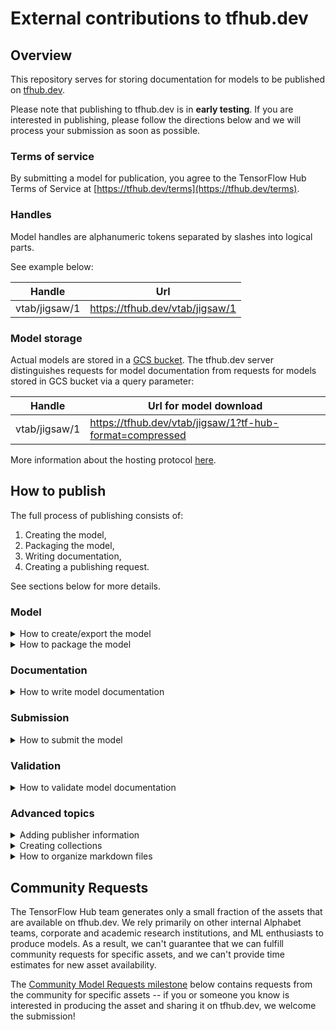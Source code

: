 # External contributions to tfhub.dev

## Overview
This repository serves for storing documentation for models to be published on
[tfhub.dev](https://tfhub.dev).

Please note that publishing to tfhub.dev is in **early testing**. If you are
interested in publishing, please follow the directions below and we will process
your submission as soon as possible.

### Terms of service
By submitting a model for publication, you agree to the TensorFlow Hub Terms
of Service at [https://tfhub.dev/terms](https://tfhub.dev/terms).

### Handles
Model handles are alphanumeric tokens separated by slashes into logical parts.

See example below:

| Handle | Url |
| ------ | --- |
| vtab/jigsaw/1 | https://tfhub.dev/vtab/jigsaw/1 |

### Model storage
Actual models are stored in a
[GCS bucket](https://cloud.google.com/storage/docs/introduction). The tfhub.dev
server distinguishes requests for model documentation from requests for models
stored in GCS bucket via a query parameter:

| Handle | Url for model download |
| ------ | --- |
| vtab/jigsaw/1 | https://tfhub.dev/vtab/jigsaw/1?tf-hub-format=compressed |

More information about the hosting protocol [here](../g3doc/hosting.md).

## How to publish

The full process of publishing consists of:

1. Creating the model,
1. Packaging the model,
1. Writing documentation,
1. Creating a publishing request.

See sections below for more details.

### Model

<details>
<summary>How to create/export the model</summary>
<h3> Exporting a model </h3>

The tfhub.dev repository supports multiple kinds of SavedModel based models,
including:

* [TF2 SavedModels](https://www.tensorflow.org/hub/tf2_saved_model)
  that follow the conventions for [reusable
  SavedModels](https://www.tensorflow.org/hub/reusable_saved_models).
  This is the recommended kind. It supports reusing the SavedModel in a large
  model, including joint training ("fine-tuning").
* SavedModels for inference.
* The deprecated,
  [TF1 Hub format](https://www.tensorflow.org/hub/tf1_hub_module).
  This is supported for compatibility with TF1 users and deprecated in
  favor of reusable TF2 SavedModels.

<details>
<summary>Best practices for SavedModel publishing</summary>
<h4> Best practices for SavedModel publishing </h4>

##### Align with an existing model type (if applicable)

*   Are there existing models that address the same task as yours?
    Try to implement the same interface, such that consumers can try out
    different models by simply changing the model name.

*   Common interfaces for some frequently occurring model types are
    described [here](https://www.tensorflow.org/hub/common_signatures).

##### Designing the model interface

*   Write models than can handle an unknown batch size on the first dimension.

*   Avoid non-standard ops. Models are saved to the file system with a
    TensorFlow GraphDef at the core, so consumers will need a version of
    TensorFlow that supports all the ops in them.

*   Think ahead to how a consumer might want to fine-tune your model. Read more
    in the reusable SavedModel
    [guide](https://www.tensorflow.org/hub/reusable_saved_models).
</details>

##### Model directory
After you exported the model, you should get a directory (MODEL_DIR) with:

```
MODEL_DIR
├── saved_model.pb
├── assets
|   └── [tokens.txt]
└── variables
|   └── variables@1
└── [tfhub_module.pb]   -> Only for deprecated TF1 Hub modules.
```
</details>

<details>
<summary>How to package the model</summary>

### Packaging the model

The tfhub.dev repository serves compressed SavedModels to save network traffic
and the TF-Hub library supports loading of such compressed models under certain
conditions:

* Model is compressed as tar.gz.
* Model files (like saved_model.pb) and directories are stored at the **root**
  of the archive.

This can be achieved using the following command:

```bash
MODEL_DIR=...       # Directory of my model. This contains at the minimum file
                    # "saved_model.pb", and dirs "assets" and "variables".

tar -cvz -f my_model.tar.gz --owner=0 --group=0 -C "${MODEL_DIR}" .  # Don't leave out the last dot.
```

</details>

### Documentation

<details>
<summary>How to write model documentation</summary>

#### Writing the documentation

The model documentation is a markdown file with a light add-on syntax. See
example below for a minimal example or
[a more realistic example markdown file](examples/g3doc/example-markdown.md).

<details>
<summary>Example documentation</summary>

```markdown
# Module google/text-embedding-model/1
Simple one sentence description.

<!-- asset-path: https://path/to/text-embedding-model/model.tar.gz -->
<!-- module-type: text-embedding -->
<!-- fine-tunable: true -->
<!-- format: saved_model_2 -->

## Overview
Here we give more information about the model.
```
</details>

Currently the markdown file is expected to be structured in the following way:

1. First line is in the form `# Module publisher/model-name/version`
1. Second line starts a one sentence **description** that can span multiple
   lines.
1. Next follows a metadata section that is encoded as key-value pairs inside
   HTML comments. Following are the currently **required metadata** values:

   * `asset-path`: Where should the model be downloaded from at mirroring time.
     This must be a tar.gz'd model as documented in the
     [packaging](#packaging-the-model) section.
   * `module-type`: What is the problem domain of this model. This has to start
     with any of the following: `image-`, `text-`, `audio-`, `video-`. In
     general, any suffix is accepted, but some good (literal) examples are:
       * `text-embedding`
       * `text-generation`
       * `image-augmentation`
       * `image-classification`
       * `image-feature-vector`
       * `image-generator`
       * `image-object-detection`
       * `image-segmentation`
       * `audio-pitch-extraction`

     See problem domains at [tfhub.dev](https://tfhub.dev/s) for more
     inspiration.
   * `fine-tunable`: Can this model be fine-tuned: `[true|false]`.
   * `format`: What is the format of the model:
     `[saved_model_2|saved_model|hub_module]`. See
     [TF2 SavedModel guide](https://www.tensorflow.org/hub/tf2_saved_model)
     for more information.
1. Next follows a free-form markdown section starting with any markdown heading.

Where does the markdown file go?

1. It has to be submitted inside the publisher directory,
   e.g. `.../assets/publisher/...`.
2. It has to end with `.md`.

Why is the metadata required?

> Adding a tiny bit of structure makes it easier/more likely users will find and
> use the assets you've published. Metadata enables filtering, searching and
> ranking to return the most relevant model for a particular user, and improves
> the overall user experience and product quality of tfhub.dev.

<details>
<summary>License</summary>

The default assumed license for a published model is
[Apache 2.0 License](https://opensource.org/licenses/Apache-2.0). The other
accepted options for license are listed in
[OSI Approved Licenses](https://opensource.org/licenses). The possible (literal)
values are:

  * `Apache-2.0`
  * `BSD-3-Clause`
  * `BSD-2-Clause`
  * `GPL-2.0`
  * `GPL-3.0`
  * `LGPL-2.0`
  * `LGPL-2.1`
  * `LGPL-3.0`
  * `MIT`
  * `MPL-2.0`
  * `CDDL-1.0`
  * `EPL-2.0`
  * `custom` - a custom license will require special consideration case by
   case.

An example metadata line with a license other than Apache 2.0:

```markdown
<!-- license: BSD-3-Clause -->
```

</details>

</details>


### Submission

<details>
<summary>How to submit the model</summary>

#### Submitting the model

After the right location of the markdown file is identified (see the
[Writing the documentation](#writing-the-documentation) section above),
the file can be pulled into the master branch of
[tensorflow/tfhub.dev](https://github.com/tensorflow/tfhub.dev/tree/master)
by one of the following methods.

##### Git CLI submission

Assuming the identified markdown file path is
`assets/g3doc/publisher/model/1.md`, you can follow the standard GitHub
steps to create a new Pull Request with a newly added file.

This starts with forking the TensorFlow tfhub.dev repository, then creating a
[Pull Request from this fork](https://help.github.com/en/github/collaborating-with-issues-and-pull-requests/creating-a-pull-request-from-a-fork)
into TensorFlow tfhub.dev master branch.

The following are typical CLI git commands needed to adding a new file to a
master branch of the forked repository.

```bash
git clone https://github.com/[github_username]/tfhub.dev.git
cd tfhub.dev
mkdir -p assets/g3doc/publisher/model
cp my_markdown_file.md ./assets/g3doc/publisher/model/1.md
git add *
git commit -m "Added model file."
git push origin master
```

##### GitHub GUI submission

A somewhat more straightforward way of submitting is via GitHub graphical user
interface. GitHub allows creating PRs for
[new files](https://help.github.com/en/github/managing-files-in-a-repository/creating-new-files)
or
[file edits](https://help.github.com/en/github/managing-files-in-a-repository/editing-files-in-your-repository)
directly through GUI.

1. On the [TensorFlow tfhub.dev GitHub page](https://github.com/tensorflow/tfhub.dev),
   press `Create new file` button.
1. Set the right file path: `assets/g3doc/publisher/model/1.md`
1. Copy-paste the existing markdown.
1. At the bottom, select "Create a new branch for this commit and start a pull
   request."

</details>


### Validation

<details>
<summary>How to validate model documentation</summary>

#### Validating the documentation

After the markdown file has been added to a correct location, it can be
validated even before creating a Pull Request. To validate the newly created
documentation markdown file, run from the project root:

```
python tfhub_dev/tools/validator.py
```

This will validate all documentation files, including the one you added and
report any potential issues.

If the validator passes, you can be sure that the presubmit tests will also
pass.
</details>


### Advanced topics

<details>
<summary>Adding publisher information</summary>

#### Publishers
Publisher documentation is declared in the same kind of markdown files, with
slight syntactic differences.

The markdown file for a publisher should be always placed on the following path:
`.../assets/publisher/publisher.md`.

See the minimal publisher documentation example:

```markdown
# Publisher vtab
Visual Task Adaptation Benchmark

[![Icon URL]](https://storage.googleapis.com/vtab/vtab_logo_120.png)

## VTAB
The Visual Task Adaptation Benchmark (VTAB) is a diverse, realistic and
challenging benchmark to evaluate image representations.
```

The example above specifies the publisher name, a short description, path to
icon to use, and a longer free-form markdown documentation.

The publisher markdown file is validated the same way as models, see validation
section above.

</details>

<details>
<summary>Creating collections</summary>

#### Collections
Collections are a feature of tfhub.dev that enables publishers to bundle related
models together to improve user search experience.

See the [list of all collections](https://tfhub.dev/s?subtype=model-family) on
tfhub.dev.

See the minimal publisher documentation example:

```markdown
# Collection vtab/benchmark/1
Collection of visual representations that have been evaluated on the VTAB
benchmark.

<!-- module-type: image-feature-vector -->

## Overview
This is the list of visual representations in TensorFlow Hub that have been
evaluated on VTAB. Results can be seen in
[google-research.github.io/task_adaptation/](https://google-research.github.io/task_adaptation/)

#### Models
|                   |
|-------------------|
| [vtab/sup-100/1](https://tfhub.dev/vtab/sup-100/1)   |
| [vtab/rotation/1](https://tfhub.dev/vtab/rotation/1) |
|------------------------------------------------------|
```

The example specifies the name of the collection, a short one sentence
description, problem domain metadata and free-form markdown documentation.

The collection markdown file is validated the same way as models, see validation
section above.

</details>


<details>
<summary>How to organize markdown files</summary>

#### Content organization
The models are stored in the `assets` directory, which is organized into
publisher top level directories.

A Publisher may choose to organize their assets (models, collections) in the
following way:

```
assets
├── publisher_1
│   ├── publisher_1.md     -> Documentation of the publisher.
│   └── models
│       └── model          -> Model name with slashes encoded as sub-path.
│           ├── 1.md       -> Documentation of the model version 1.
│           └── 2.md       -> Documentation of the model version 2.
├── publisher_2
│   ├── publisher_2.md     -> Documentation of the publisher.
│   ├── models
│   │   └── ...
│   └── collections
│       └── collection     -> Documentation for the collection feature.
│           └── 1.md
├── publisher_3
│   └── ...
└── ...
```

</details>

## Community Requests

The TensorFlow Hub team generates only a small fraction of the assets that are
available on tfhub.dev. We rely primarily on other internal Alphabet teams,
corporate and academic research institutions, and ML enthusiasts to produce
models. As a result, we can't guarantee that we can fulfill community requests
for specific assets, and we can't provide time estimates for new asset
availability.

The [Community Model Requests milestone](https://github.com/tensorflow/hub/milestone/1)
below contains requests from the community for specific assets -- if you or
someone you know is interested in producing the asset and sharing it on
tfhub.dev, we welcome the submission!
